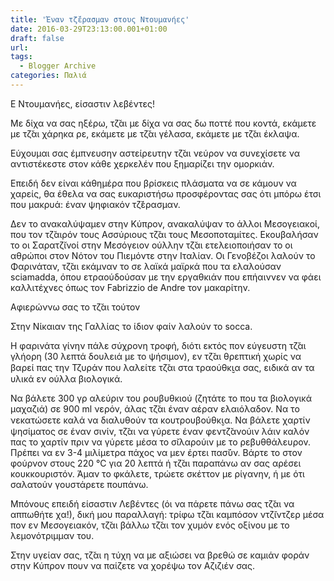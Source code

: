 ```yaml
---
title: 'Έναν τζ̆έρασμαν στους Ντουμανήες'
date: 2016-03-29T23:13:00.001+01:00
draft: false
url: 
tags:
  - Blogger Archive
categories: Παλιά
---
```


Ε Ντουμανήες, είσαστιν λεβέντες!  
  

Με δίχα να σας ηξέρω, τζ̆αι με δίχα να σας δω ποττέ που κοντά, εκάμετε με τζ̆αι χάρηκα ρε, εκάμετε με τζ̆αι γέλασα, εκάμετε με τζ̆αι έκλαψα.

  

Εύχουμαι σας έμπνευσην αστείρευτην τζ̆αι νεύρον να συνεχίσετε να αντιστέκεστε στον κάθε χερκελέν που ξημαρίζει την ομορκιάν.

  

Επειδή δεν είναι κάθημέρα που βρίσκεις πλάσματα να σε κάμουν να χαρείς, θα έθελα να σας ευκαριστήσω προσφέροντας σας ότι μπόρω έτσι που μακρυά: έναν ψηφιακόν τζ̆έρασμαν. 

  

Δεν το ανακαλύψαμεν στην Κύπρον, ανακαλύψαν το άλλοι Μεσογειακοί, που τον τζ̆αιρόν τους Ασσύριους τζ̆αι τους Μεσοποταμίτες. Εκουβαλήσαν το οι Σαρατζ̆ινοί στην Μεσόγειον ούλλην τζ̆αι ετελειοποιήσαν το οι αθρώποι στον Νότον του Πιεμόντε στην Ιταλίαν. Οι Γενοβέζοι λαλούν το Φαρινάταν, τζ̆αι εκάμναν το σε λαϊκά μαϊρκά που τα ελαλούσαν sciamadda, όπου ετραούδούσαν με την εργαθκιάν που επήαιννεν να φάει καλλιτέχνες όπως τον Fabrizzio de Andre τον μακαρίτην.  
  
  
  

  

Αφιερώννω σας το τζ̆αι τούτον

  

Στην Νίκαιαν της Γαλλίας το ίδιον φαίν λαλούν το socca.

  

Η φαρινάτα γίνην πάλε σύχρονη τροφή, διότι εκτός πον εύγευστη τζ̆αι γλήορη (30 λεπτά δουλειά με το ψήσιμον), εν τζ̆αι θρεπτική χωρίς να βαρεί πας την Τζυράν που λαλείτε τζ̆αι στα τραούθκι̮α σας, ειδικά αν τα υλικά εν ούλλα βιολογικά.

  

Να βάλετε 300 γρ αλεύριν του ρουβυθκιού (ζητάτε το που τα βιολογικά μαχαζιά) σε 900 ml νερόν, άλας τζ̆αι έναν αέραν ελαιόλαδον. Να το νεκατώσετε καλά να διαλυθούν τα κουτρουβούθκι̮α. Να βάλετε χαρτίν ψησίματος σε έναν σινίν, τζ̆αι να γύρετε έναν φεντζ̆ανούιν λάιν καλόν πας το χαρτίν πριν να γύρετε μέσα το σ̆ιλαρούιν με το ρεβυθθάλευρον. Πρέπει να εν 3-4 μιλίμετρα πάχος να μεν έρτει πασ̆ύν. Βάρτε το στον φούρνον στους 220 °C για 20 λεπτά ή τζ̆αι παραπάνω αν σας αρέσει κουκκουριστόν. Άμαν το φκάλετε, τρώετε σκέττον με ρίγανην, ή με ότι σαλατούν γουστάρετε πουπάνω. 

  

Μπόνους επειδή είσαστιν Λεβέντες (όι να πάρετε πάνω σας τζ̆αι να αππωθήτε χα!), δική μου παραλλαγή: τρίφω τζ̆αι καμπόσον ντζ̆ιντζερ μέσα πον εν Μεσογειακόν, τζ̆αι βάλλω τζ̆αι τον χυμόν ενός οξίνου με το λεμονότριμμαν του.

  

  

Στην υγείαν σας, τζ̆αι η τύχη να με αξιώσει να βρεθώ σε καμιάν φοράν στην Κύπρον πουν να παίζετε να χορέψω τον Αζιζιέν σας.
